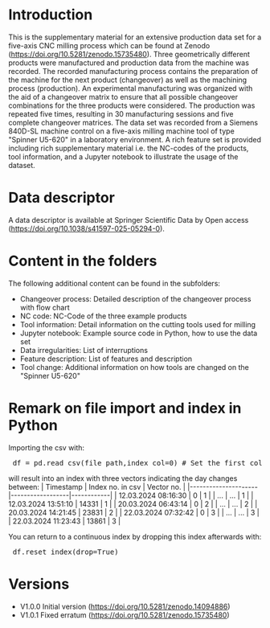 # Introduction
This is the supplementary material for an extensive production data set for a five-axis CNC milling process which can be found at Zenodo (https://doi.org/10.5281/zenodo.15735480). Three geometrically different products were manufactured and production data from the machine was recorded. The recorded manufacturing process contains the preparation of the machine for the next product (changeover) as well as the machining process (production). An experimental manufacturing was organized with the aid of a changeover matrix to ensure that all possible changeover combinations for the three products were considered. The production was repeated five times, resulting in 30 manufacturing sessions and five complete changeover matrices. The data set was recorded from a Siemens 840D-SL machine control on a five-axis milling machine tool of type "Spinner U5-620" in a laboratory environment. A rich feature set is provided including rich supplementary material i.e. the NC-codes of the products, tool information, and a Jupyter notebook to illustrate the usage of the dataset.

# Data descriptor
A data descriptor is available at Springer Scientific Data by Open access (https://doi.org/10.1038/s41597-025-05294-0).

# Content in the folders
The  following additional content can be found in the subfolders:
- Changeover process: Detailed description of the changeover process with flow chart
- NC code: NC-Code of the three example products
- Tool information: Detail information on the cutting tools used for milling
- Jupyter notebook: Example source code in Python, how to use the data set
- Data irregularities: List of interruptions
- Feature description: List of features and description
- Tool change: Additional information on how tools are changed on the "Spinner U5-620"

# Remark on file import and index in Python
Importing the csv with:
<pre> df = pd.read_csv(file_path,index_col=0) # Set the first column as the index </pre>
will result into an index with three vectors indicating the day changes between:
| Timestamp           | Index no. in csv | Vector no. |
|---------------------|------------------|------------|
| 12.03.2024 08:16:30 | 0                | 1          |
| ...                 | ...              | 1          |
| 12.03.2024 13:51:10 | 14331            | 1          |
| 20.03.2024 06:43:14 | 0                | 2          |
| ...                 | ...              | 2          |
| 20.03.2024 14:21:45 | 23831            | 2          |
| 22.03.2024 07:32:42 | 0                | 3          |
| ...                 | ...              | 3          |
| 22.03.2024 11:23:43 | 13861            | 3          |

You can return to a continuous index by dropping this index afterwards with:
<pre> df.reset_index(drop=True) </pre>

# Versions
- V1.0.0 Initial version (https://doi.org/10.5281/zenodo.14094886)
- V1.0.1 Fixed erratum (https://doi.org/10.5281/zenodo.15735480)
